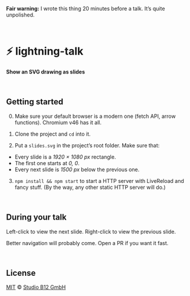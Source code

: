 <a                                                                   id="/"></a>

**Fair warning:** I wrote this thing 20 minutes before a talk. It’s quite unpolished.



&nbsp;

⚡ lightning-talk
================

**Show an SVG drawing as slides**




<a                                                 id="/installation"></a>&nbsp;

Getting started
---------------

0. Make sure your default browser is a modern one (fetch API, arrow functions). Chromium v46 has it all.

1. Clone the project and `cd` into it.

2. Put a `slides.svg` in the project’s root folder. Make sure that:
  * Every slide is a *1920 × 1080 px* rectangle.
  * The first one starts at *0, 0*.
  * Every next slide is *1500 px* below the previous one.

3. `npm install && npm start` to start a HTTP server with LiveReload and fancy stuff. (By the way, any other static HTTP server will do.)




<a                                                        id="/usage"></a>&nbsp;

During your talk
----------------

Left-click to view the next slide. Right-click to view the previous slide.

Better navigation will probably come. Open a PR if you want it fast.




<a                                                      id="/license"></a>&nbsp;

License
-------

[MIT][] © [Studio B12 GmbH][]

[MIT]:              ./License.md
[Studio B12 GmbH]:  http://studio-b12.de
